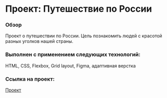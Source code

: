 # Проект: Путешествие по России

### Обзор

Проект о путешествии по России. Цель познакомить людей с красотой разных уголков нашей страны.

### Выполнен с применением следующих технологий:
HTML, CSS, Flexbox, Grid layout, Figma, адаптивная верстка

### Ссылка на проект:
<a href="https://ilkirov.github.io/yet-another-project/index.html" target="_blank">Проект</a>


